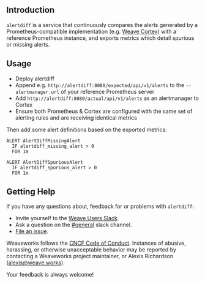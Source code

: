 ## Introduction

`alertdiff` is a service that continuously compares the alerts
generated by a Prometheus-compatible implementation (e.g. [Weave
Cortex](https://github.com/weaveworks/cortex)) with a reference
Prometheus instance, and exports metrics which detail spurious or
missing alerts.

## Usage

* Deploy alertdiff
* Append e.g.
  `http://alertdiff:8080/expected/api/v1/alerts`
  to the `--alertmanager.url` of your reference Prometheus server
* Add `http://alertdiff:8080/actual/api/v1/alerts` as an alertmanager
  to Cortex
* Ensure both Prometheus & Cortex are configured with the same set of
  alerting rules and are receiving identical metrics

Then add some alert definitions based on the exported metrics:

```
ALERT AlertDiffMissingAlert
  IF alertdiff_missing_alert > 0
  FOR 1m

ALERT AlertDiffSpuriousAlert
  IF alertdiff_spurious_alert > 0
  FOR 1m
```

## <a name="help"></a>Getting Help

If you have any questions about, feedback for or problems with `alertdiff`:

* Invite yourself to the [Weave Users Slack](https://slack.weave.works).
* Ask a question on the [#general](https://weave-community.slack.com/messages/general) slack channel.
* [File an issue](https://github.com/weaveworks/alertdiff/issues/new).

Weaveworks follows the [CNCF Code of Conduct](https://github.com/cncf/foundation/blob/master/code-of-conduct.md). Instances of abusive, harassing, or otherwise unacceptable behavior may be reported by contacting a Weaveworks project maintainer, or Alexis Richardson (alexis@weave.works).

Your feedback is always welcome!
